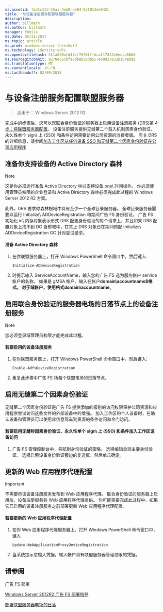 ```yaml
---
ms.assetid: fdd1c1fd-55aa-4eb8-ae84-53f811de042c
title: "与设备注册服务配置联盟服务器"
description: 
author: billmath
ms.author: billmath
manager: femila
ms.date: 05/31/2017
ms.topic: article
ms.prod: windows-server-threshold
ms.technology: identity-adfs
ms.openlocfilehash: 511a039afd47cf7570fffdcaf17842e0eccc5683
ms.sourcegitcommit: 9278435cbfa8dbeb30d0557ed0d27832b154edd2
ms.translationtype: MT
ms.contentlocale: zh-CN
ms.lasthandoff: 02/09/2018
---
```

# <a name="configure-a-federation-server-with-device-registration-service"></a>与设备注册服务配置联盟服务器

>适用于： Windows Server 2012 R2

完成中的步骤后，您可以您联合身份验证的服务器上启用设备注册服务 \(DRS\)[第 4 步：将联盟服务器配置](https://technet.microsoft.com/library/dn303424.aspx)。 设备注册服务提供无缝第二个载入机制因素身份验证、永久性单个 sign\ 上 \(SSO\) 和条件访问需要访问公司资源的消费者版。 有关 DRS 的详细信息，请参阅[加入工作区从任何设备 SSO 和无缝第二个因素身份验证在公司应用程序](../../ad-fs/operations/Join-to-Workplace-from-Any-Device-for-SSO-and-Seamless-Second-Factor-Authentication-Across-Company-Applications.md)  
  
## <a name="prepare-your-active-directory-forest-to-support-devices"></a>准备你支持设备的 Active Directory 森林  
  
> [!NOTE]  
> 这是你必须运行准备 Active Directory 林以支持设备 one\ 时间操作。 你必须使用管理员权限的企业登录和 Active Directory 森林必须完成此过程的 Windows Server 2012 R2 方案。  
>   
> 此外，DRS 要求你森林根域中具有至少一个全球目录服务器。 全球目录服务器需要以运行 Initialize\ ADDeviceRegistration 和期间广告 FS 身份验证。 广告 FS 初始化 in\ 内存对象表示形式 DRS 配置身份验证的每个请求上，并且如果 DRS 配置对象上找不到 DC 当前域中，在其上 DRS 对象已在期间预配 Initialize\ ADDeviceRegistration GC 针对尝试请求。  
  
#### <a name="to-prepare-the-active-directory-forest"></a>准备 Active Directory 森林  
  
1.  在你联盟服务器上，打开 Windows PowerShell 命令窗口中，然后键入:  
  
    ```  
    Initialize-ADDeviceRegistration  
    ```  
  
2.  时提示输入 ServiceAccountName，输入您的广告 FS 选为服务帐户 service 帐户的名称。  如果是 gMSA 帐户，输入在帐户**domain\\accountname$**格式。 对于域帐户，使用格式**domain\\accountname**。  
  
## <a name="enable-device-registration-service-on-a-federation-server-farm-node"></a>启用联合身份验证的服务器电场的日落节点上的设备注册服务  
  
> [!NOTE]  
> 您必须登录域管理员权限才能完成此过程。  
  
#### <a name="to-enable-device-registration-service"></a>若要启用的设备注册服务  
  
1.  在你联盟服务器上，打开 Windows PowerShell 命令窗口中，然后键入:  
  
    ```  
    Enable-AdfsDeviceRegistration  
    ```  
  
2.  重复此步骤中广告 FS 场每个联盟电场的日落节点。  
  
## <a name="enable-seamless-second-factor-authentication"></a>启用无缝第二个因素身份验证  
无缝第二个因素身份验证是广告 FS 提供添加的级别的访问权限保护公司资源和应用程序尝试访问这些文件的外部设备中的增强。 加入工作区的个人设备时，在确认设备和管理员可以使用此信息驾车到资源的条件访问和金门访问。  
  
#### <a name="to-enable-seamless-second-factor-authentication-persistent-single-sign-on-sso-and-conditional-access-for-workplace-joined-devices"></a>若要启用无缝秒因素身份验证、永久性单个 sign\ 上 \(SSO\) 和条件加入工作区设备访问  
  
1.  广告 FS 管理控制台中，导航到身份验证的策略。 选择编辑全球主要身份验证。 选择启用设备身份验证旁边的复选框，然后单击确定。  
  
## <a name="update-the-web-application-proxy-configuration"></a>更新的 Web 应用程序代理配置  
  
> [!IMPORTANT]  
> 不需要将该设备注册服务发布到 Web 应用程序代理。  联合身份验证的服务器上启用后，设备注册服务将 Web 应用程序代理提供。  你可能需要完成此过程中，如果它已启用的设备注册服务之前部署更新 Web 应用程序代理配置。  
  
#### <a name="to-update-the-web-application-proxy-configuration"></a>若要更新的 Web 应用程序代理配置  
  
1.  在你 Web 应用程序代理服务器上，打开 Windows PowerShell 命令窗口中，键入  
  
    ```  
    Update-WebApplicationProxyDeviceRegistration  
    ```  
  
2.  当系统提示您输入凭据，输入帐户具有联盟服务器管理权限的凭据。  
  
## <a name="see-also"></a>请参阅 

[广告 FS 部署](../../ad-fs/AD-FS-Deployment.md)  

[Windows Server 2012R2 广告 FS 部署指导](../../ad-fs/deployment/Windows-Server-2012-R2-AD-FS-Deployment-Guide.md)  
 
[部署联盟服务器电场的日落](../../ad-fs/deployment/Deploying-a-Federation-Server-Farm.md)  
  

